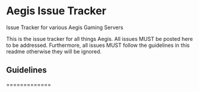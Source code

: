 Aegis Issue Tracker
=============

Issue Tracker for various Aegis Gaming Servers

This is the issue tracker for all things Aegis. All issues MUST be posted here to be addressed. Furthermore, all issues MUST follow the guidelines in this readme otherwise they will be ignored.

## Guidelines
=============
